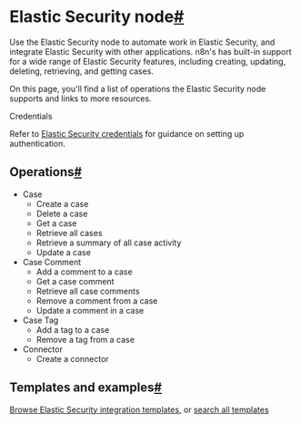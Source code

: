 [](https://github.com/n8n-io/n8n-docs/edit/main/docs/integrations/builtin/app-nodes/n8n-nodes-base.elasticsecurity.md "Edit this page")

# Elastic Security node[#](#elastic-security-node "Permanent link")

Use the Elastic Security node to automate work in Elastic Security, and integrate Elastic Security with other applications. n8n's has built-in support for a wide range of Elastic Security features, including creating, updating, deleting, retrieving, and getting cases.

On this page, you'll find a list of operations the Elastic Security node supports and links to more resources.

Credentials

Refer to [Elastic Security credentials](../../credentials/elasticsecurity/) for guidance on setting up authentication.

## Operations[#](#operations "Permanent link")

*   Case
    *   Create a case
    *   Delete a case
    *   Get a case
    *   Retrieve all cases
    *   Retrieve a summary of all case activity
    *   Update a case
*   Case Comment
    *   Add a comment to a case
    *   Get a case comment
    *   Retrieve all case comments
    *   Remove a comment from a case
    *   Update a comment in a case
*   Case Tag
    *   Add a tag to a case
    *   Remove a tag from a case
*   Connector
    *   Create a connector

## Templates and examples[#](#templates-and-examples "Permanent link")

[Browse Elastic Security integration templates](https://n8n.io/integrations/elastic-security/), or [search all templates](https://n8n.io/workflows/)